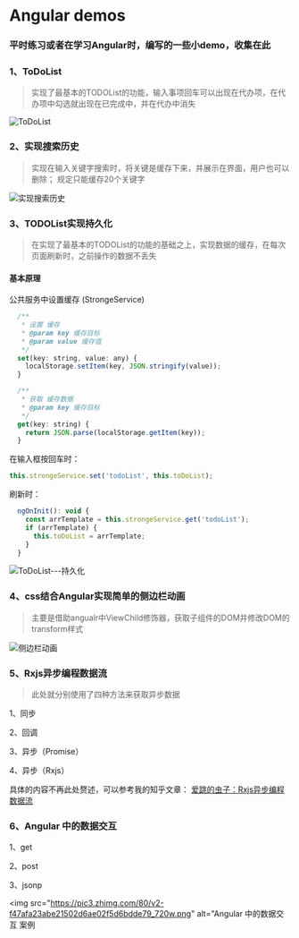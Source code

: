 # Angular demos
### 平时练习或者在学习Angular时，编写的一些小demo，收集在此

### 1、ToDoList

> 实现了最基本的TODOList的功能，输入事项回车可以出现在代办项，在代办项中勾选就出现在已完成中，并在代办中消失

<img src="https://pic4.zhimg.com/80/v2-8d87ec61dcbab38487264c35c5c74fc9_720w.png" alt="ToDoList"  />

### 2、实现搜索历史

> 实现在输入关键字搜索时，将关键是缓存下来，并展示在界面，用户也可以删除；
>规定只能缓存20个关键字

<img src="https://pic3.zhimg.com/80/v2-e0d499c0d88967b96af684e3fffe9df1_720w.png" alt="实现搜索历史"  />

### 3、TODOList实现持久化

> 在实现了最基本的TODOList的功能的基础之上，实现数据的缓存，在每次页面刷新时，之前操作的数据不丢失

#### 基本原理
公共服务中设置缓存 (StrongeService)
~~~javascript
  /**
   * 设置 缓存
   * @param key 缓存目标
   * @param value 缓存值
   */
  set(key: string, value: any) {
    localStorage.setItem(key, JSON.stringify(value));
  }

  /**
   * 获取 缓存数据
   * @param key 缓存目标
   */
  get(key: string) {
    return JSON.parse(localStorage.getItem(key));
  }
~~~

在输入框按回车时：
~~~javascript
this.strongeService.set('todoList', this.toDoList);
~~~

刷新时：
~~~javascript
  ngOnInit(): void {
    const arrTemplate = this.strongeService.get('todoList');
    if (arrTemplate) {
      this.toDoList = arrTemplate;
    }
  }
~~~

<img src="https://pic4.zhimg.com/80/v2-052465185dc1fc0ba6ae5fd19f9ba62c_720w.png" alt="ToDoList---持久化"  />

### 4、css结合Angular实现简单的侧边栏动画
 > 主要是借助angualr中ViewChild修饰器，获取子组件的DOM并修改DOM的transform样式

<img src="https://pic1.zhimg.com/80/v2-28c367af14014a368fa1ddaa41ca52d2_720w.gif" alt="侧边栏动画"  />

### 5、Rxjs异步编程数据流
>此处就分别使用了四种方法来获取异步数据

1、同步

2、回调

3、异步（Promise）

4、异步（Rxjs）

具体的内容不再此处赘述，可以参考我的知乎文章：
[爱跳的虫子：Rxjs异步编程数据流](https://zhuanlan.zhihu.com/p/147567629)

### 6、Angular 中的数据交互

1、get

2、post

3、jsonp

<img src="https://pic3.zhimg.com/80/v2-f47afa23abe21502d6ae02f5d6bdde79_720w.png" alt="Angular 中的数据交互 案例

